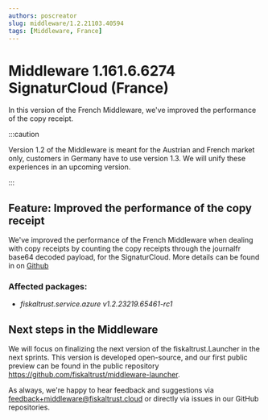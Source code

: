 ```yaml
---
authors: poscreator
slug: middleware/1.2.21103.40594
tags: [Middleware, France]
---
```


# Middleware 1.161.6.6274 SignaturCloud (France)
In this version of the French Middleware, we've improved the performance of the copy receipt.

<!--truncate-->

:::caution

Version 1.2 of the Middleware is meant for the Austrian and French market only, customers in Germany have to use version 1.3. We will unify these experiences in an upcoming version.

:::

## Feature: Improved the performance of the copy receipt
We've improved the performance of the French Middleware when dealing with copy receipts by counting the copy receipts through the journalfr base64 decoded payload, for the SignaturCloud.
More details can be found in on [Github](https://github.com/fiskaltrust/middleware/blob/main/rfcs/0192-fr-copy-receipt-performance.md)

### Affected packages:
- _fiskaltrust.service.azure v1.2.23219.65461-rc1_

## Next steps in the Middleware
We will focus on finalizing the next version of the fiskaltrust.Launcher in the next sprints.
This version is developed open-source, and our first public preview can be found in the public repository https://github.com/fiskaltrust/middleware-launcher.

As always, we're happy to hear feedback and suggestions via [feedback+middleware@fiskaltrust.cloud](mailto:feedback+middleware@fiskaltrust.cloud) or directly via issues in our GitHub repositories.

